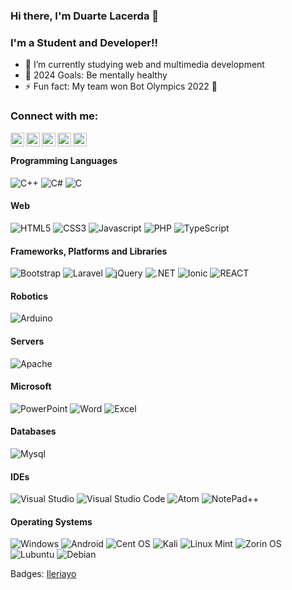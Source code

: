 ### Hi there, I'm Duarte Lacerda 👋

### I'm a Student and Developer!!

- 🌱 I’m currently studying web and multimedia development 
- 🥅 2024 Goals: Be mentally healthy
- ⚡ Fun fact: My team won Bot Olympics 2022 👑

### Connect with me:
<a href="https://DuarteLacerda.github.io"><img align="left" alt="WebSite" width="22px" src="https://bertonisolutions.com/img/icon-certified.png" /></a>
<a href="https://www.twitch.tv/duarte_og"><img align="left" alt="Twitch" width="22px" src="https://www.shareicon.net/data/256x256/2016/10/18/844043_media_512x512.png" /></a>
<a href="https://twitter.com/duartelacerda1"><img align="left" alt="codeSTACKr | Twitter" width="22px" src="https://www.svgrepo.com/show/183608/twitter.svg" /></a>
<a href="https://www.facebook.com/Duarte.lacerda.PT/"><img align="left" alt="Facebook" width="22px" src="https://upload.wikimedia.org/wikipedia/commons/thumb/c/cd/Facebook_logo_%28square%29.png/240px-Facebook_logo_%28square%29.png" /></a>
<a href="https://www.instagram.com/duarte_lacerda/"><img align="left" alt="Instagram" width="22px" src="https://cdn-icons-png.flaticon.com/512/174/174855.png" /></a>

<br />

#### Programming Languages
<img alt="C++" src="https://img.shields.io/badge/C%2B%2B-00599C?style=for-the-badge&logo=c%2B%2B&logoColor=white"/> <img alt="C#" src="https://img.shields.io/badge/C%23-239120?style=for-the-badge&logo=c-sharp&logoColor=white"/> <img alt="C" src="https://img.shields.io/badge/c-%2300599C.svg?style=for-the-badge&logo=c&logoColor=white"/>

#### Web
<img alt="HTML5" src="https://img.shields.io/badge/HTML5-E34F26?style=for-the-badge&logo=html5&logoColor=white"/> <img alt="CSS3" src="https://img.shields.io/badge/CSS3-1572B6?style=for-the-badge&logo=css3&logoColor=white"/> <img alt="Javascript" src="https://img.shields.io/badge/JavaScript-F7DF1E?style=for-the-badge&logo=javascript&logoColor=black"/> <img alt="PHP" src="https://img.shields.io/badge/PHP-777BB4?style=for-the-badge&logo=php&logoColor=white"/> <img alt="TypeScript" src="https://img.shields.io/badge/TypeScript-007ACC?style=for-the-badge&logo=typescript&logoColor=white"/>       

#### Frameworks, Platforms and Libraries
<img alt="Bootstrap" src="https://img.shields.io/badge/Bootstrap-563D7C?style=for-the-badge&logo=bootstrap&logoColor=white"/> <img alt="Laravel" src="https://img.shields.io/badge/Laravel-FF2D20?style=for-the-badge&logo=laravel&logoColor=white"/> <img alt="jQuery" src="https://img.shields.io/badge/jQuery-FAA523?style=for-the-badge&logo=jquery&logoColor=white"/> <img alt=".NET" src="https://img.shields.io/badge/.NET-5C2D91?style=for-the-badge&logo=.net&logoColor=white"/> <img alt="Ionic" src="https://img.shields.io/badge/Ionic-3880FF?style=for-the-badge&logo=ionic&logoColor=white"/> <img alt="REACT" src="https://img.shields.io/badge/react-%2320232a.svg?style=for-the-badge&logo=react&logoColor=%2361DAFB"/>

#### Robotics
<img alt="Arduino" src="https://img.shields.io/badge/Arduino-00979C?style=for-the-badge&logo=arduino&logoColor=white"/>

#### Servers
<img alt="Apache" src="https://img.shields.io/badge/apache-%23D42029.svg?style=for-the-badge&logo=apache&logoColor=white"/>

#### Microsoft
<img alt="PowerPoint" src="https://img.shields.io/badge/Microsoft_PowerPoint-B7472A?style=for-the-badge&logo=microsoft-powerpoint&logoColor=white"/> <img alt="Word" src="https://img.shields.io/badge/Microsoft_Word-2B579A?style=for-the-badge&logo=microsoft-word&logoColor=white"/> <img alt="Excel" src="https://img.shields.io/badge/Microsoft_Excel-217346?style=for-the-badge&logo=microsoft-excel&logoColor=white"/>

#### Databases
<img alt="Mysql" src="https://img.shields.io/badge/MySQL-00758F?style=for-the-badge&logo=mysql&logoColor=white"/>

#### IDEs
<img alt="Visual Studio" src="https://img.shields.io/badge/Visual%20Studio-5C2D91.svg?style=for-the-badge&logo=visual-studio&logoColor=white"/> <img alt="Visual Studio Code" src="https://img.shields.io/badge/Visual%20Studio%20Code-0078d7.svg?style=for-the-badge&logo=visual-studio-code&logoColor=white"/> <img alt="Atom" src="https://img.shields.io/badge/Atom-%2366595C.svg?style=for-the-badge&logo=atom&logoColor=white"/> <img alt="NotePad++" src="https://img.shields.io/badge/Notepad++-90E59A.svg?style=for-the-badge&logo=notepad%2b%2b&logoColor=black"/>

#### Operating Systems
<img alt="Windows" src="https://img.shields.io/badge/Windows-0078D6?style=for-the-badge&logo=windows&logoColor=white"/> <img alt="Android" src="https://img.shields.io/badge/Android-3DDC84?style=for-the-badge&logo=android&logoColor=white"/> <img alt="Cent OS" src="https://img.shields.io/badge/cent%20os-002260?style=for-the-badge&logo=centos&logoColor=F0F0F0"/> <img alt="Kali" src="https://img.shields.io/badge/Kali-268BEE?style=for-the-badge&logo=kalilinux&logoColor=white"/> <img alt="Linux Mint" src="https://img.shields.io/badge/Linux%20Mint-87CF3E?style=for-the-badge&logo=Linux%20Mint&logoColor=white"/> <img alt="Zorin OS" src="https://img.shields.io/badge/-Zorin%20OS-%2310AAEB?style=for-the-badge&logo=zorin&logoColor=white"/> <img alt="Lubuntu" src="https://img.shields.io/badge/-KUbuntu-%230079C1?style=for-the-badge&logo=kubuntu&logoColor=white"/> <img alt="Debian" src="https://img.shields.io/badge/Debian-D70A53?style=for-the-badge&logo=debian&logoColor=white"/>

[WebSite]: https://duartelacerda.github.io/
[twitter]: https://twitter.com/duartelacerda1
[twitch]: https://www.twitch.tv/duarte_og
[instagram]: https://www.instagram.com/duarte_lacerda/
[facebook]: https://www.facebook.com/Duarte.lacerda.PT/

Badges: <a alt="" href="https://github.com/Ileriayo/markdown-badges">Ileriayo</a>
